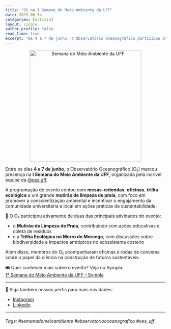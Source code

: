```yaml
---
title: "O2 na I Semana do Meio Ambiente da UFF"
date: 2025-06-04
categories: [noticia]
layout: single
author_profile: false
read_time: true
excerpt: "De 4 a 7 de junho, o Observatório Oceanográfico participou ativamente da I Semana do Meio Ambiente da UFF, promovida pela OES."
---
```


<p align="center">
  <img src="{{ '/assets/img/noticias/2025-06-04-SMA_o2.png' | relative_url }}" alt="Semana do Meio Ambiente da UFF" width="350">
</p>

Entre os dias **4 e 7 de junho**, o Observatório Oceanográfico (O₂) marcou presença na **I Semana do Meio Ambiente da UFF**, organizada pela incrível equipe da [@oes.uff](https://www.instagram.com/oes.uff).  

A programação do evento contou com **mesas-redondas**, **oficinas**, **trilha ecológica** e um grande **mutirão de limpeza de praia**, com foco em promover a conscientização ambiental e incentivar o engajamento da comunidade universitária e local em ações práticas de sustentabilidade.

🌿 O O₂ participou ativamente de duas das principais atividades do evento:  
- o **Mutirão de Limpeza de Praia**, contribuindo com ações educativas e coleta de resíduos  
- e a **Trilha Ecológica no Morro do Morcego**, com discussões sobre biodiversidade e impactos antrópicos no ecossistema costeiro

Além disso, membros do O₂ acompanharam oficinas e rodas de conversa sobre o papel da ciência na construção de futuros sustentáveis.

🎟️ Quer conhecer mais sobre o evento? Veja no Sympla:  
[1ª Semana do Meio Ambiente da UFF – Sympla](https://www.sympla.com.br/evento/1-semana-do-meio-ambiente-uff/2961840)  

---

🔗 Siga também nossos perfis para mais novidades:
- [Instagram](https://www.instagram.com/observatoriooceanografico)
- [LinkedIn](https://www.linkedin.com/company/observatoriooceanografico)

---

###### Tags: #semanadomeioambiente #observatoriooceanografico #oes_uff

